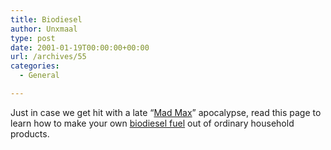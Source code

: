 ```yaml
---
title: Biodiesel
author: Unxmaal
type: post
date: 2001-01-19T00:00:00+00:00
url: /archives/55
categories:
  - General

---
```

Just in case we get hit with a late &#8220;[Mad Max][1]&#8221; apocalypse, read this page to learn how to make your own [biodiesel fuel][2] out of ordinary household products.

 [1]: http://us.imdb.com/Title?0082694
 [2]: http://journeytoforever.org/biodiesel.html